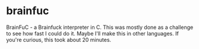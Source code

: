# brainfuc
BrainFuC - a Brainfuck interpreter in C.
This was mostly done as a challenge to see how fast I could do it. Maybe I'll make this in other languages.
If you're curious, this took about 20 minutes.